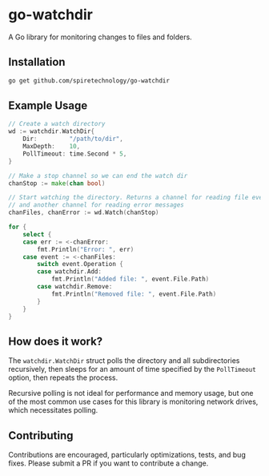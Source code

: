 # go-watchdir

A Go library for monitoring changes to files and folders.

## Installation

```sh
go get github.com/spiretechnology/go-watchdir
```

## Example Usage

```go
// Create a watch directory
wd := watchdir.WatchDir{
    Dir:         "/path/to/dir",
    MaxDepth:    10,
    PollTimeout: time.Second * 5,
}

// Make a stop channel so we can end the watch dir
chanStop := make(chan bool)

// Start watching the directory. Returns a channel for reading file events,
// and another channel for reading error messages
chanFiles, chanError := wd.Watch(chanStop)

for {
    select {
    case err := <-chanError:
        fmt.Println("Error: ", err)
    case event := <-chanFiles:
        switch event.Operation {
        case watchdir.Add:
            fmt.Println("Added file: ", event.File.Path)
        case watchdir.Remove:
            fmt.Println("Removed file: ", event.File.Path)
        }
    }
}
```

## How does it work?

The `watchdir.WatchDir` struct polls the directory and all subdirectories recursively, then sleeps for an amount of time specified by the `PollTimeout` option, then repeats the process.

Recursive polling is not ideal for performance and memory usage, but one of the most common use cases for this library is monitoring network drives, which necessitates polling.

## Contributing

Contributions are encouraged, particularly optimizations, tests, and bug fixes. Please submit a PR if you want to contribute a change.
